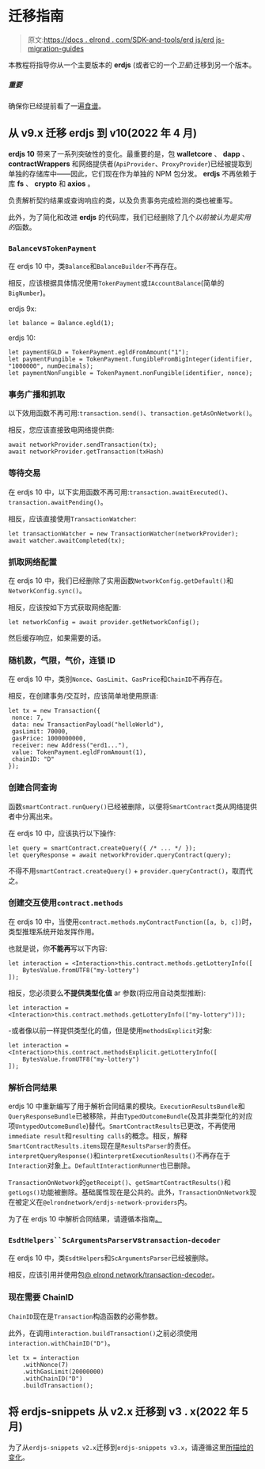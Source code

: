 # 迁移指南

> 原文:[https://docs . elrond . com/SDK-and-tools/erd js/erd js-migration-guides](https://docs.elrond.com/sdk-and-tools/erdjs/erdjs-migration-guides)

 本教程将指导你从一个主要版本的 **erdjs** (或者它的一个*卫星*)迁移到另一个版本。

##### 重要

确保你已经提前看了一遍[食谱](/sdk-and-tools/erdjs/erdjs-cookbook)。

## 从 v9.x 迁移 **erdjs** 到 v10(2022 年 4 月)

**erdjs 10** 带来了一系列突破性的变化。最重要的是，包 **walletcore** 、 **dapp** 、 **contractWrappers** 和网络提供者(`ApiProvider`、`ProxyProvider`)已经被提取到单独的存储库中——因此，它们现在作为单独的 NPM 包分发。 **erdjs** 不再依赖于库 **fs** 、 **crypto** 和 **axios** 。

负责解析契约结果或查询响应的类，以及负责事务完成检测的类也被重写。

此外，为了简化和改进 **erdjs** 的代码库，我们已经删除了几个*以前被认为是实用的*函数。

### `Balance`vs`TokenPayment`

在 erdjs 10 中，类`Balance`和`BalanceBuilder`不再存在。

相反，应该根据具体情况使用`TokenPayment`或`IAccountBalance`(简单的`BigNumber`)。

erdjs 9x:

```
let balance = Balance.egld(1); 
```

erdjs 10:

```
let paymentEGLD = TokenPayment.egldFromAmount("1");
let paymentFungible = TokenPayment.fungibleFromBigInteger(identifier, "1000000", numDecimals);
let paymentNonFungible = TokenPayment.nonFungible(identifier, nonce); 
```

### 事务广播和抓取

以下效用函数不再可用:`transaction.send()`、`transaction.getAsOnNetwork()`。

相反，您应该直接致电网络提供商:

```
await networkProvider.sendTransaction(tx);
await networkProvider.getTransaction(txHash) 
```

### 等待交易

在 erdjs 10 中，以下实用函数不再可用:`transaction.awaitExecuted()`、`transaction.awaitPending()`。

相反，应该直接使用`TransactionWatcher`:

```
let transactionWatcher = new TransactionWatcher(networkProvider);
await watcher.awaitCompleted(tx); 
```

### 抓取网络配置

在 erdjs 10 中，我们已经删除了实用函数`NetworkConfig.getDefault()`和`NetworkConfig.sync()`。

相反，应该按如下方式获取网络配置:

```
let networkConfig = await provider.getNetworkConfig(); 
```

然后缓存响应，如果需要的话。

### 随机数，气限，气价，连锁 ID

在 erdjs 10 中，类别`Nonce`、`GasLimit`、`GasPrice`和`ChainID`不再存在。

相反，在创建事务/交互时，应该简单地使用原语:

```
let tx = new Transaction({
 nonce: 7,
 data: new TransactionPayload("helloWorld"),
 gasLimit: 70000,
 gasPrice: 1000000000,
 receiver: new Address("erd1..."),
 value: TokenPayment.egldFromAmount(1),
 chainID: "D"
}); 
```

### 创建合同查询

函数`smartContract.runQuery()`已经被删除，以便将`SmartContract`类从网络提供者中分离出来。

在 erdjs 10 中，应该执行以下操作:

```
let query = smartContract.createQuery({ /* ... */ });
let queryResponse = await networkProvider.queryContract(query); 
```

不得不用`smartContract.createQuery()` + `provider.queryContract()`，取而代之。

### 创建交互使用`contract.methods`

在 erdjs 10 中，当使用`contract.methods.myContractFunction([a, b, c])`时，类型推理系统开始发挥作用。

也就是说，你**不能再**写以下内容:

```
let interaction = <Interaction>this.contract.methods.getLotteryInfo([
    BytesValue.fromUTF8("my-lottery")
]); 
```

相反，您必须要么**不提供类型化值** ar 参数(将应用自动类型推断):

```
let interaction = <Interaction>this.contract.methods.getLotteryInfo(["my-lottery")]); 
```

-或者像以前一样提供类型化的值，但是使用`methodsExplicit`对象:

```
let interaction = <Interaction>this.contract.methodsExplicit.getLotteryInfo([
    BytesValue.fromUTF8("my-lottery")
]); 
```

### 解析合同结果

erdjs 10 中重新编写了用于解析合同结果的模块。`ExecutionResultsBundle`和`QueryResponseBundle`已被移除，并由`TypedOutcomeBundle`(及其非类型化的对应项`UntypedOutcomeBundle`)替代。`SmartContractResults`已更改，不再使用`immediate result`和`resulting calls`的概念。相反，解释`SmartContractResults.items`现在是`ResultsParser`的责任。`interpretQueryResponse()`和`interpretExecutionResults()`不再存在于`Interaction`对象上。`DefaultInteractionRunner`也已删除。

`TransactionOnNetwork`的`getReceipt()`、`getSmartContractResults()`和`getLogs()`功能被删除。基础属性现在是公共的。此外，`TransactionOnNetwork`现在被定义在`@elrondnetwork/erdjs-network-providers`内。

为了在 erdjs 10 中解析合同结果，请遵循本指南[。](/sdk-and-tools/erdjs/erdjs-cookbook#parsing-contract-results)

### `EsdtHelpers``ScArgumentsParser`vs`transaction-decoder`

在 erdjs 10 中，类`EsdtHelpers`和`ScArgumentsParser`已经被删除。

相反，应该引用并使用包[@ elrond network/transaction-decoder](https://www.npmjs.com/package/@elrondnetwork/transaction-decoder)。

### 现在需要 ChainID

`ChainID`现在是`Transaction`构造函数的必需参数。

此外，在调用`interaction.buildTransaction()`之前必须使用`interaction.withChainID("D")`。

```
let tx = interaction
    .withNonce(7)
    .withGasLimit(20000000)
    .withChainID("D")
    .buildTransaction(); 
```

## 将 **erdjs-snippets** 从 v2.x 迁移到 v3 . x(2022 年 5 月)

为了从`erdjs-snippets v2.x`迁移到`erdjs-snippets v3.x`，请遵循这里[所描绘的变化](https://github.com/ElrondNetwork/elrond-wasm-rs/pull/712)。